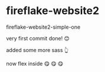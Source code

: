 # fireflake-website2
fireflake-website2-simple-one

very first commit done! :blush:

added some more sass :point_up_2:

now flex inside :yum: :yum: :yum:
